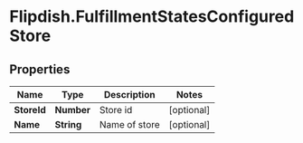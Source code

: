 # Flipdish.FulfillmentStatesConfiguredStore

## Properties
Name | Type | Description | Notes
------------ | ------------- | ------------- | -------------
**StoreId** | **Number** | Store id | [optional] 
**Name** | **String** | Name of store | [optional] 


